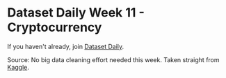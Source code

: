 # Dataset Daily Week 11 - Cryptocurrency

If you haven't already, join [Dataset Daily](https://www.datasetdaily.com).

Source: No big data cleaning effort needed this week. Taken straight from [Kaggle](https://www.kaggle.com/andrewmvd/data-analyst-jobs). 